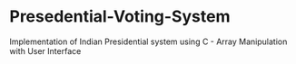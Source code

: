 # Presedential-Voting-System
Implementation of Indian Presidential system using C - Array Manipulation with User Interface
